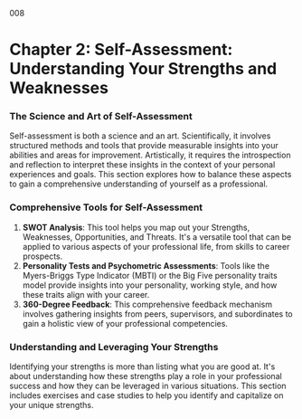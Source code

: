 008

# Chapter 2: Self-Assessment: Understanding Your Strengths and Weaknesses


### ****The Science and Art of Self-Assessment****

Self-assessment is both a science and an art.
Scientifically, it involves structured methods and tools that provide
measurable insights into your abilities and areas for improvement.
Artistically, it requires the introspection and reflection to interpret these
insights in the context of your personal experiences and goals. This section
explores how to balance these aspects to gain a comprehensive understanding of
yourself as a professional.

### ****Comprehensive Tools for Self-Assessment****

1. **SWOT Analysis**: This tool helps you map out your
   Strengths, Weaknesses, Opportunities, and Threats. It's a versatile tool that
   can be applied to various aspects of your professional life, from skills to
   career prospects.
2. **Personality Tests and Psychometric Assessments**: Tools
   like the Myers-Briggs Type Indicator (MBTI) or the Big Five personality traits
   model provide insights into your personality, working style, and how these
   traits align with your career.
3. **360-Degree Feedback**: This comprehensive feedback
   mechanism involves gathering insights from peers, supervisors, and subordinates
   to gain a holistic view of your professional competencies.

### ****Understanding and Leveraging Your Strengths****

Identifying your strengths is more than listing what you are
good at. It's about understanding how these strengths play a role in your
professional success and how they can be leveraged in various situations. This
section includes exercises and case studies to help you identify and capitalize
on your unique strengths.
